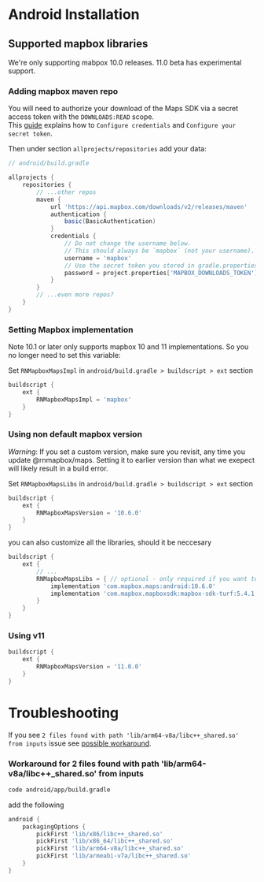 # Android Installation

## Supported mapbox libraries

We're only supporting mabpox 10.0 releases. 11.0 beta has experimental support.

### Adding mapbox maven repo

You will need to authorize your download of the Maps SDK via a secret access token with the `DOWNLOADS:READ` scope.  
This [guide](https://docs.mapbox.com/android/maps/guides/install/#configure-credentials) explains how to `Configure credentials` and `Configure your secret token`.

Then under section `allprojects/repositories` add your data:

```groovy
// android/build.gradle

allprojects {
    repositories {
        // ...other repos
        maven {
            url 'https://api.mapbox.com/downloads/v2/releases/maven'
            authentication {
                basic(BasicAuthentication)
            }
            credentials {
                // Do not change the username below.
                // This should always be `mapbox` (not your username).
                username = 'mapbox'
                // Use the secret token you stored in gradle.properties as the password
                password = project.properties['MAPBOX_DOWNLOADS_TOKEN'] ?: ""
            }
        }
        // ...even more repos?
    }
}
```

### Setting Mapbox implementation

Note 10.1 or later only supports mapbox 10 and 11 implementations. So you no longer need to set this variable:

Set `RNMapboxMapsImpl` in `android/build.gradle > buildscript > ext` section

```groovy
buildscript {
    ext {
        RNMapboxMapsImpl = 'mapbox'
    }
}
```

### Using non default mapbox version

*Warning*: If you set a custom version, make sure you revisit, any time you update @rnmapbox/maps. Setting it to earlier version than what we exepect will likely result in a build error.

Set `RNMapboxMapsLibs` in `android/build.gradle > buildscript > ext` section


```groovy
buildscript {
    ext {
        RNMapboxMapsVersion = '10.6.0'
    }
}
```

you can also customize all the libraries, should it be neccesary

```groovy
buildscript {
    ext {
        // ...
        RNMapboxMapsLibs = { // optional - only required if you want to customize it
            implementation 'com.mapbox.maps:android:10.6.0'
            implementation 'com.mapbox.mapboxsdk:mapbox-sdk-turf:5.4.1'
        }
    }
}
```

### Using v11

```groovy
buildscript {
    ext {
        RNMapboxMapsVersion = '11.0.0'
    }
}
```



# Troubleshooting

If you see `2 files found with path 'lib/arm64-v8a/libc++_shared.so' from inputs` issue see [possible workaround](#workaround-for-2-files-found-with-path-libarm64-v8alibc_sharedso-from-inputs).


### Workaround for 2 files found with path 'lib/arm64-v8a/libc++_shared.so' from inputs

```sh
code android/app/build.gradle
```

add the following
```gradle
android {
    packagingOptions {
        pickFirst 'lib/x86/libc++_shared.so'
        pickFirst 'lib/x86_64/libc++_shared.so'
        pickFirst 'lib/arm64-v8a/libc++_shared.so'
        pickFirst 'lib/armeabi-v7a/libc++_shared.so'
    }
}
```


